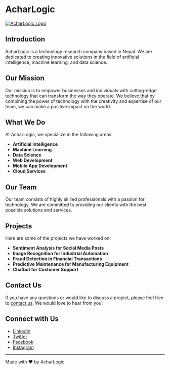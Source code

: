 # AcharLogic
[![AcharLogic Logo](https://github.com/Achar-Logic/Achar-Logic/blob/main/Acharlogic-Logo.png)](https://www.acharlogic.com/)

## Introduction
AcharLogic is a technology research company based in Nepal. We are dedicated to creating innovative solutions in the field of artificial intelligence, machine learning, and data science.

## Our Mission
Our mission is to empower businesses and individuals with cutting-edge technology that can transform the way they operate. We believe that by combining the power of technology with the creativity and expertise of our team, we can make a positive impact on the world.

## What We Do
At AcharLogic, we specialize in the following areas:

- **Artificial Intelligence**
- **Machine Learning**
- **Data Science**
- **Web Development**
- **Mobile App Development**
- **Cloud Services**

## Our Team
Our team consists of highly skilled professionals with a passion for technology. We are committed to providing our clients with the best possible solutions and services.

## Projects
Here are some of the projects we have worked on:

- **Sentiment Analysis for Social Media Posts**
- **Image Recognition for Industrial Automation**
- **Fraud Detection in Financial Transactions**
- **Predictive Maintenance for Manufacturing Equipment**
- **Chatbot for Customer Support**

## Contact Us
If you have any questions or would like to discuss a project, please feel free to [contact us](https://www.acharlogic.com/contact-us). We would love to hear from you!

## Connect with Us
- [LinkedIn](https://www.linkedin.com/company/acharlogic)
- [Twitter](https://twitter.com/acharlogic)
- [Facebook](https://www.facebook.com/AcharLogic-104694464682344/)
- [Instagram](https://www.instagram.com/acharlogic/)

---

Made with ❤️ by AcharLogic
